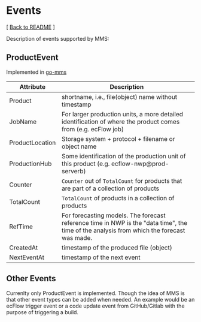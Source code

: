 # Events

[ [Back to README](README.md) ]

Description of events supported by MMS:

## ProductEvent

Implemented in [go-mms](https://github.com/metno/go-mms/blob/79a925c16b28d944c2a1ade24a3532de034e6b89/pkg/mms/events.go#L37)

| Attribute  | Description  |
| --- | --- |
| Product  | shortname, i.e., file(object) name without timestamp  |
| JobName | For larger production units, a more detailed identification of where the product comes from (e.g. ecFlow job) |
| ProductLocation | Storage system + protocol + filename or object name |
| ProductionHub | Some identification of the production unit of this product (e.g. ecflow-nwp@prod-serverb) |
| Counter | `Counter` out of `TotalCount` for products that are part of a collection of products |
| TotalCount | `TotalCount` of products in a collection of products |
| RefTime | For forecasting models. The forecast reference time in NWP is the "data time", the time of the analysis from which the forecast was made. |
| CreatedAt |  timestamp of the produced file (object) |
| NextEventAt | timestamp of the next event |

## Other Events

Currenlty only ProductEvent is implemented. Though the idea of MMS is that other event types can be added when needed. An example would be an ecFlow trigger event or a code update event from GitHub/Gitlab with the purpose of triggering a build.